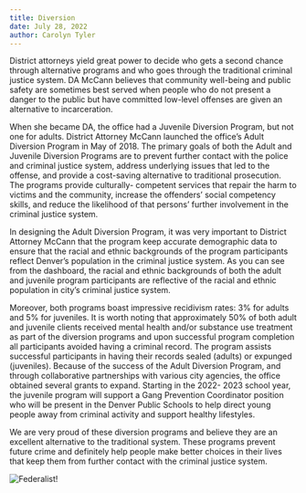 ```yaml
---
title: Diversion
date: July 28, 2022
author: Carolyn Tyler
---
```

District attorneys yield great power to decide who gets a second chance through alternative
programs and who goes through the traditional criminal justice system. DA McCann believes
that community well-being and public safety are sometimes best served when people who do not
present a danger to the public but have committed low-level offenses are given an alternative to
incarceration.


When she became DA, the office had a Juvenile Diversion Program, but not one for adults.
District Attorney McCann launched the office’s Adult Diversion Program in May of 2018. The
primary goals of both the Adult and Juvenile Diversion Programs are to prevent further contact
with the police and criminal justice system, address underlying issues that led to the offense, and
provide a cost-saving alternative to traditional prosecution. The programs provide culturally-
competent services that repair the harm to victims and the community, increase the offenders’
social competency skills, and reduce the likelihood of that persons’ further involvement in the
criminal justice system.


In designing the Adult Diversion Program, it was very important to District Attorney McCann
that the program keep accurate demographic data to ensure that the racial and ethnic
backgrounds of the program participants reflect Denver’s population in the criminal justice
system. As you can see from the dashboard, the racial and ethnic backgrounds of both the adult
and juvenile program participants are reflective of the racial and ethnic population in city’s
criminal justice system.


Moreover, both programs boast impressive recidivism rates: 3% for adults and 5% for juveniles.
It is worth noting that approximately 50% of both adult and juvenile clients received mental
health and/or substance use treatment as part of the diversion programs and upon successful
program completion all participants avoided having a criminal record. The program assists
successful participants in having their records sealed (adults) or expunged (juveniles).
Because of the success of the Adult Diversion Program, and through collaborative partnerships
with various city agencies, the office obtained several grants to expand. Starting in the 2022-
2023 school year, the juvenile program will support a Gang Prevention Coordinator position who
will be present in the Denver Public Schools to help direct young people away from criminal
activity and support healthy lifestyles.


We are very proud of these diversion programs and believe they are an excellent alternative to
the traditional system. These programs prevent future crime and definitely help people make
better choices in their lives that keep them from further contact with the criminal justice system.

![Federalist!]()